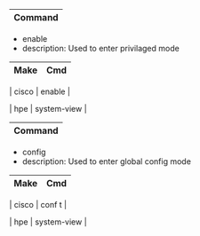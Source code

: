 
| Command       |
| ------------- |
- enable
- description: Used to enter privilaged mode

| Make | Cmd |
|:----:|-----|

| cisco | enable |

| hpe | system-view |

| Command       |
| ------------- |
- config
- description: Used to enter global config mode

| Make | Cmd |
|:----:|-----|

| cisco | conf t |

| hpe | system-view |
